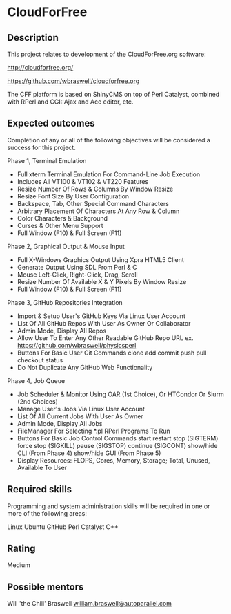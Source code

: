 CloudForFree 
==================================

Description
-----------

This project relates to development of the CloudForFree.org software:

http://cloudforfree.org/

https://github.com/wbraswell/cloudforfree.org

The CFF platform is based on ShinyCMS on top of Perl Catalyst, combined with RPerl and CGI::Ajax and Ace editor, etc.

Expected outcomes
-----------------

Completion of any or all of the following objectives will be considered a success for this project.

Phase 1, Terminal Emulation
- Full xterm Terminal Emulation For Command-Line Job Execution
- Includes All VT100 & VT102 & VT220 Features
- Resize Number Of Rows & Columns By Window Resize
- Resize Font Size By User Configuration
- Backspace, Tab, Other Special Command Characters
- Arbitrary Placement Of Characters At Any Row & Column
- Color Characters & Background
- Curses & Other Menu Support
- Full Window (F10) & Full Screen (F11)

Phase 2, Graphical Output & Mouse Input
- Full X-Windows Graphics Output Using Xpra HTML5 Client
- Generate Output Using SDL From Perl & C
- Mouse Left-Click, Right-Click, Drag, Scroll
- Resize Number Of Available X & Y Pixels By Window Resize
- Full Window (F10) & Full Screen (F11)

Phase 3, GitHub Repositories Integration
- Import & Setup User's GitHub Keys Via Linux User Account
- List Of All GitHub Repos With User As Owner Or Collaborator
- Admin Mode, Display All Repos
- Allow User To Enter Any Other Readable GitHub Repo URL
    ex. https://github.com/wbraswell/physicsperl
- Buttons For Basic User Git Commands
    clone    add    commit    push    pull    checkout    status
- Do Not Duplicate Any GitHub Web Functionality

Phase 4, Job Queue
- Job Scheduler & Monitor Using OAR (1st Choice), Or HTCondor Or Slurm (2nd Choices)
- Manage User's Jobs Via Linux User Account
- List Of All Current Jobs With User As Owner
- Admin Mode, Display All Jobs
- FileManager For Selecting *.pl RPerl Programs To Run
- Buttons For Basic Job Control Commands
    start    restart
    stop (SIGTERM)    force stop (SIGKILL)    pause (SIGSTOP)    continue (SIGCONT)
    show/hide CLI (From Phase 4)    show/hide GUI (From Phase 5)
- Display Resources: FLOPS, Cores, Memory, Storage; Total, Unused, Available To User


Required skills
---------------

Programming and system administration skills will be required in one or more of the following areas:

Linux
Ubuntu
GitHub
Perl
Catalyst
C++

Rating
------

Medium

Possible mentors
----------------

Will 'the Chill' Braswell
william.braswell@autoparallel.com

